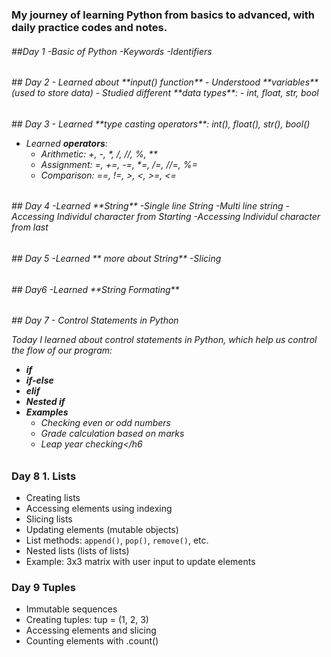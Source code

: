 
<h3>My journey of learning Python from basics to advanced, with daily practice codes and notes.</h3>
<h6>##Day 1
  -Basic of Python
  -Keywords
  -Identifiers</h6>


<h6>## Day 2
- Learned about **input() function**  
- Understood **variables** (used to store data)  
- Studied different **data types**:
  - int, float, str, bool</h6>

<h6>## Day 3
  - Learned **type casting operators**: int(), float(), str(), bool()  
  
  - Learned **operators**:
    - Arithmetic: +, -, *, /, //, %, **  
    - Assignment: =, +=, -=, *=, /=, //=, %=  
    - Comparison: ==, !=, >, <, >=, <=  </h6>


<h6> 
## Day 4
-Learned **String**
-Single line String
-Multi line string
-Accessing Individul character from Starting
-Accessing Individul character from last
</h6>

<h6> 
## Day 5
-Learned ** more about String**
-Slicing
</h6>


<h6> 
## Day6
-Learned **String Formating**
</h6>
<h6>
## Day 7 - Control Statements in Python

Today I learned about control statements in Python, which help us control the flow of our program:

- **if**
- **if-else**
- **elif**
- **Nested if**
- **Examples**
  - Checking even or odd numbers
  - Grade calculation based on marks
  - Leap year checking</h6
  >
 
### Day 8  1. Lists
- Creating lists
- Accessing elements using indexing
- Slicing lists
- Updating elements (mutable objects)
- List methods: `append()`, `pop()`, `remove()`, etc.
- Nested lists (lists of lists)
- Example: 3x3 matrix with user input to update elements

### Day 9 Tuples
- Immutable sequences
- Creating tuples: tup = (1, 2, 3)
- Accessing elements and slicing
- Counting elements with .count()



  